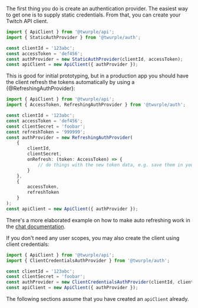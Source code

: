The first thing you do is create an authentication provider. The easiest way to get one is to supply static credentials. From that, you can create your Twitch API client.

```ts twoslash
import { ApiClient } from '@twurple/api';
import { StaticAuthProvider } from '@twurple/auth';

const clientId = '123abc';
const accessToken = 'def456';
const authProvider = new StaticAuthProvider(clientId, accessToken);
const apiClient = new ApiClient({ authProvider });
```

This is good for initial prototyping, but in a production app you should have the client refresh the tokens automatically by using a {@RefreshingAuthProvider}:

```ts twoslash
import { ApiClient } from '@twurple/api';
import { AccessToken, RefreshingAuthProvider } from '@twurple/auth';

const clientId = '123abc';
const accessToken = 'def456';
const clientSecret = 'foobar';
const refreshToken = '999999';
const authProvider = new RefreshingAuthProvider(
	{
		clientId,
		clientSecret,
		onRefresh: (token: AccessToken) => {
			// do things with the new token data, e.g. save them in your database
		}
	},
	{
		accessToken,
		refreshToken
	}
);
const apiClient = new ApiClient({ authProvider });
```

There's a more elaborated example on how to make auto refreshing work in the [chat documentation](/docs/chat/examples/basic-bot).

If you don't need any user scopes, you may also create the client using client credentials:

```ts twoslash
import { ApiClient } from '@twurple/api';
import { ClientCredentialsAuthProvider } from '@twurple/auth';

const clientId = '123abc';
const clientSecret = 'foobar';
const authProvider = new ClientCredentialsAuthProvider(clientId, clientSecret);
const apiClient = new ApiClient({ authProvider });
```

The following sections assume that you have created an `apiClient` already.
